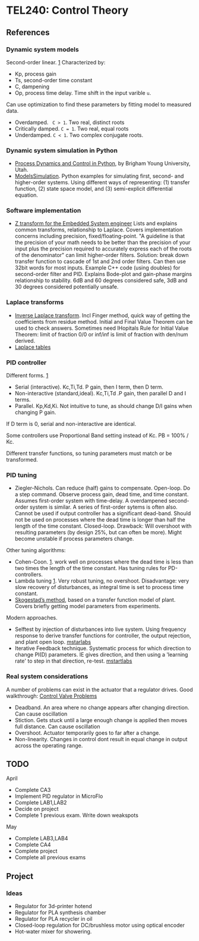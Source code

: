 
# TEL240: Control Theory


## References

### Dynamic system models

Second-order linear. [1](https://apmonitor.com/pdc/index.php/Main/SecondOrderSystems)
Characterized by:

* Kp, process gain
* Ts, second-order time constant
* C, dampening
* Op, process time delay. Time shift in the input varible `u`.

Can use optimization to find these parameters by fitting model to measured data.
 
* Overdamped. ` C > 1`. Two real, distinct roots
* Critically damped. `C = 1`. Two real, equal roots
* Underdamped. `C < 1`. Two complex conjugate roots.


### Dynamic system simulation in Python

* [Process Dynamics and Control in Python](http://apmonitor.com/pdc/index.php), by Brigham Young University, Utah.
* [ModelsSimulation](http://apmonitor.com/pdc/index.php/Main/ModelSimulation).
Python examples for simulating first, second- and higher-order systems. Using different ways of representing:
(1) transfer function, (2) state space model, and (3) semi-explicit differential equation.

### Software implementation

* [Z transform for the Embedded System engineer](http://www.wescottdesign.com/articles/zTransform/z-transforms.html)
Lists and explains common transforms, relationship to Laplace. Covers implementation concerns including
precision, fixed/floating-point.
"A guideline is that the precision of your math needs to be
better than the precision of your input plus the precision required to accurately express each of the roots of the denominator"
can limit higher-order filters. Solution: break down transfer function to cascade of 1st and 2nd order filters.
Can then use 32bit words for most inputs. Example C++ code (using doubles) for second-order filter and PID.
Explains Bode-plot and gain-phase margins relationship to stability.
6dB and 60 degrees considered safe, 3dB and 30 degrees considered potentially unsafe.

### Laplace transforms

* [Inverse Laplace transform](http://www.public.asu.edu/~ntao1/Teaching/ECE202/EEE202_Lec13%20[Compatibility%20Mode].pdf).
Incl Finger method, quick way of getting the coefficients from residue method.
Initial and Final Value Theorem can be used to check answers.
Sometimes need lHopitals Rule for Initial Value Theorem: limit of fraction 0/0 or inf/inf is limit of fraction with den/num derived.
* [Laplace tables](http://tutorial.math.lamar.edu/pdf/Laplace_Table.pdf)

### PID controller

Different forms. [1](http://blog.opticontrols.com/archives/124)

* Serial (interactive). Kc,Ti,Td. P gain, then I term, then D term.
* Non-interactive (standard,ideal). Kc,Ti,Td .P gain, then parallel D and I terms.
* Parallel. Kp,Kd,Ki. Not intuitive to tune, as should change D/I gains when changing P gain.

If D term is 0, serial and non-interactive are identical.

Some controllers use Proportional Band setting instead of Kc. PB = 100% / Kc.

Different transfer functions, so tuning parameters must match or be transformed.

### PID tuning

* Ziegler-Nichols.
Can reduce (half) gains to compensate.
Open-loop. Do a step command. Observe process gain, dead time, and time constant.
Assumes first-order system with time-delay. A overdampened second-order system is similar.
A series of first-order sytems is often also.
Cannot be used if output controller has a significant dead-band.
Should not be used on processes where the dead time is longer than half the length of the time constant.
Closed-loop.
Drawback: Will overshoot with resulting parameters (by design 25%, but can often be more).
Might become unstable if process parameters change.

Other tuning algorithms:

* Cohen-Coon. [1](http://blog.opticontrols.com/archives/383).
work well on processes where the dead time is less than two times the length of the time constant.
Has tuning rules for PD-controllers.
* Lambda tuning [1](http://blog.opticontrols.com/archives/260).
Very robust tuning, no overshoot.
Disadvantage: very slow recovery of disturbances, as integral time is set to process time constant.
* [Skogestad’s method](http://www.mic-journal.no/PDF/ref/Haugen2009.pdf), based on a transfer function model of plant.
Covers briefly getting model parameters from experiments.

Modern approaches.

* Selftest by injection of disturbances into live system.
Using frequency response to derive transfer functions for controller, the output rejection, and plant open loop.
[mstarlabs](http://www.mstarlabs.com/control/selftest.html)
* Iterative Feedback technique. Systematic process for which direction to change PI(D) parameters.
IE gives direction, and then using a 'learning rate' to step in that direction, re-test.
[mstartlabs](http://www.mstarlabs.com/control/selftune.html)

### Real system considerations

A number of problems can exist in the actuator that a regulator drives.
Good walkthrough: [Control Valve Problems](http://blog.opticontrols.com/archives/77)

* Deadband. An area where no change appears after changing direction. Can cause oscillation
* Stiction. Gets stuck until a large enough change is applied then moves full distance. Can cause oscillation
* Overshoot. Actuator temporarily goes to far after a change.
* Non-linearity. Changes in control dont result in equal change in output across the operating range.


## TODO

April

* Complete CA3
* Implement PID regulator in MicroFlo
* Complete LAB1,LAB2
* Decide on project
* Complete 1 previous exam. Write down weakspots

May

* Complete LAB3,LAB4
* Complete CA4
* Complete project
* Complete all previous exams

## Project

### Ideas

* Regulator for 3d-printer hotend
* Regulator for PLA synthesis chamber
* Regulator for PLA recycler in oil
* Closed-loop regulation for DC/brushless motor using optical encoder
* Hot-water mixer for showering.

